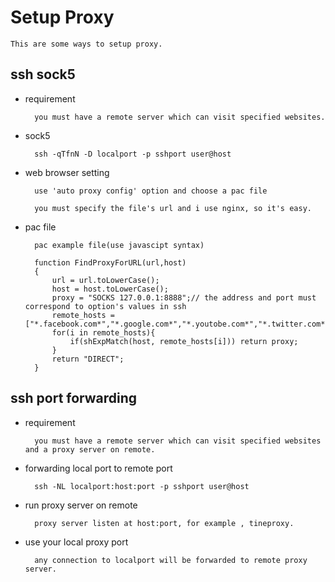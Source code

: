 Setup Proxy
===========

	This are some ways to setup proxy.


ssh sock5
---------

* requirement

		you must have a remote server which can visit specified websites.

* sock5

		ssh -qTfnN -D localport -p sshport user@host

* web browser setting

		use 'auto proxy config' option and choose a pac file

		you must specify the file's url and i use nginx, so it's easy.

* pac file

		pac example file(use javascipt syntax)

		function FindProxyForURL(url,host)
		{
			url = url.toLowerCase();
			host = host.toLowerCase();
			proxy = "SOCKS 127.0.0.1:8888";// the address and port must correspond to option's values in ssh
			remote_hosts = ["*.facebook.com*","*.google.com*","*.youtobe.com*","*.twitter.com*","*.slideshare.net*"];
    		for(i in remote_hosts){
				if(shExpMatch(host, remote_hosts[i])) return proxy;
			}
			return "DIRECT";
		}


ssh port forwarding
-------------------

* requirement

		you must have a remote server which can visit specified websites and a proxy server on remote.

* forwarding local port to remote port

		ssh -NL localport:host:port -p sshport user@host

* run proxy server on remote

		proxy server listen at host:port, for example , tineproxy.

* use your local proxy port

		any connection to localport will be forwarded to remote proxy server.
